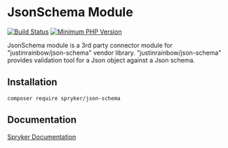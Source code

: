 # JsonSchema Module
[![Build Status](https://travis-ci.org/spryker/json-schema.svg)](https://travis-ci.org/spryker/json-schema)
[![Minimum PHP Version](https://img.shields.io/badge/php-%3E%3D%207.3-8892BF.svg)](https://php.net/)

JsonSchema module is a 3rd party connector module for "justinrainbow/json-schema" vendor library.
"justinrainbow/json-schema" provides validation tool for a Json object against a Json schema.

## Installation

```
composer require spryker/json-schema
```

## Documentation

[Spryker Documentation](https://academy.spryker.com/developing_with_spryker/module_guide/modules.html)
